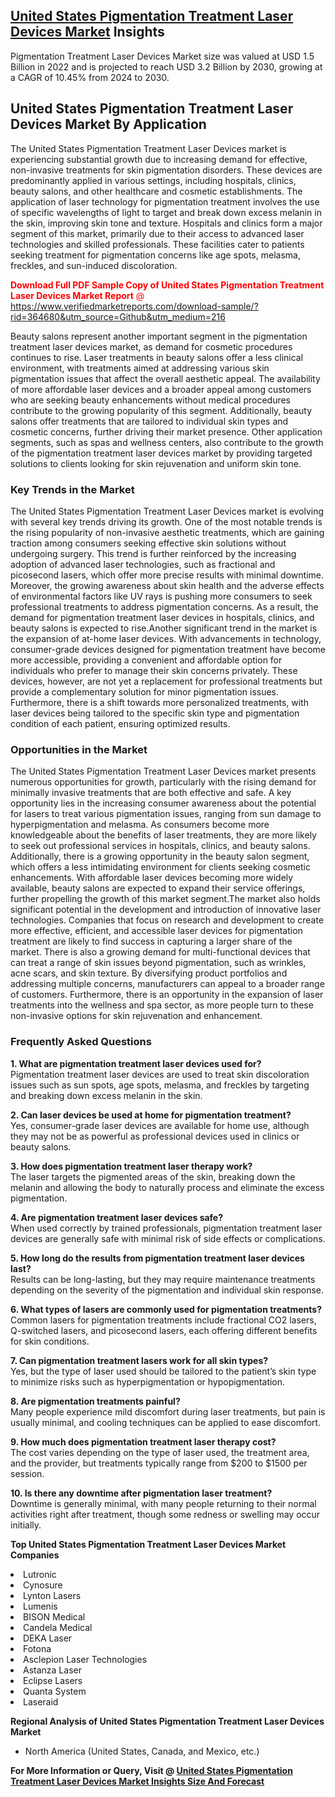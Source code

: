 <h2><a href="https://www.verifiedmarketreports.com/download-sample/?rid=364680&amp;utm_source=Github&amp;utm_medium=216" target="_blank">United States Pigmentation Treatment Laser Devices Market</a> Insights</h2><p>Pigmentation Treatment Laser Devices Market size was valued at USD 1.5 Billion in 2022 and is projected to reach USD 3.2 Billion by 2030, growing at a CAGR of 10.45% from 2024 to 2030.</p><p><h2>United States Pigmentation Treatment Laser Devices Market By Application</h2><p>The United States Pigmentation Treatment Laser Devices market is experiencing substantial growth due to increasing demand for effective, non-invasive treatments for skin pigmentation disorders. These devices are predominantly applied in various settings, including hospitals, clinics, beauty salons, and other healthcare and cosmetic establishments. The application of laser technology for pigmentation treatment involves the use of specific wavelengths of light to target and break down excess melanin in the skin, improving skin tone and texture. Hospitals and clinics form a major segment of this market, primarily due to their access to advanced laser technologies and skilled professionals. These facilities cater to patients seeking treatment for pigmentation concerns like age spots, melasma, freckles, and sun-induced discoloration. <p><span class=""><span style="color: #ff0000;"><strong>Download Full PDF Sample Copy of United States Pigmentation Treatment Laser Devices Market Report</strong> @ </span><a href="https://www.verifiedmarketreports.com/download-sample/?rid=364680&amp;utm_source=Github&amp;utm_medium=216" target="_blank">https://www.verifiedmarketreports.com/download-sample/?rid=364680&amp;utm_source=Github&amp;utm_medium=216</a></span></p>Beauty salons represent another important segment in the pigmentation treatment laser devices market, as demand for cosmetic procedures continues to rise. Laser treatments in beauty salons offer a less clinical environment, with treatments aimed at addressing various skin pigmentation issues that affect the overall aesthetic appeal. The availability of more affordable laser devices and a broader appeal among customers who are seeking beauty enhancements without medical procedures contribute to the growing popularity of this segment. Additionally, beauty salons offer treatments that are tailored to individual skin types and cosmetic concerns, further driving their market presence. Other application segments, such as spas and wellness centers, also contribute to the growth of the pigmentation treatment laser devices market by providing targeted solutions to clients looking for skin rejuvenation and uniform skin tone. <h3>Key Trends in the Market</h3><p>The United States Pigmentation Treatment Laser Devices market is evolving with several key trends driving its growth. One of the most notable trends is the rising popularity of non-invasive aesthetic treatments, which are gaining traction among consumers seeking effective skin solutions without undergoing surgery. This trend is further reinforced by the increasing adoption of advanced laser technologies, such as fractional and picosecond lasers, which offer more precise results with minimal downtime. Moreover, the growing awareness about skin health and the adverse effects of environmental factors like UV rays is pushing more consumers to seek professional treatments to address pigmentation concerns. As a result, the demand for pigmentation treatment laser devices in hospitals, clinics, and beauty salons is expected to rise.Another significant trend in the market is the expansion of at-home laser devices. With advancements in technology, consumer-grade devices designed for pigmentation treatment have become more accessible, providing a convenient and affordable option for individuals who prefer to manage their skin concerns privately. These devices, however, are not yet a replacement for professional treatments but provide a complementary solution for minor pigmentation issues. Furthermore, there is a shift towards more personalized treatments, with laser devices being tailored to the specific skin type and pigmentation condition of each patient, ensuring optimized results. <h3>Opportunities in the Market</h3><p>The United States Pigmentation Treatment Laser Devices market presents numerous opportunities for growth, particularly with the rising demand for minimally invasive treatments that are both effective and safe. A key opportunity lies in the increasing consumer awareness about the potential for lasers to treat various pigmentation issues, ranging from sun damage to hyperpigmentation and melasma. As consumers become more knowledgeable about the benefits of laser treatments, they are more likely to seek out professional services in hospitals, clinics, and beauty salons. Additionally, there is a growing opportunity in the beauty salon segment, which offers a less intimidating environment for clients seeking cosmetic enhancements. With affordable laser devices becoming more widely available, beauty salons are expected to expand their service offerings, further propelling the growth of this market segment.The market also holds significant potential in the development and introduction of innovative laser technologies. Companies that focus on research and development to create more effective, efficient, and accessible laser devices for pigmentation treatment are likely to find success in capturing a larger share of the market. There is also a growing demand for multi-functional devices that can treat a range of skin issues beyond pigmentation, such as wrinkles, acne scars, and skin texture. By diversifying product portfolios and addressing multiple concerns, manufacturers can appeal to a broader range of customers. Furthermore, there is an opportunity in the expansion of laser treatments into the wellness and spa sector, as more people turn to these non-invasive options for skin rejuvenation and enhancement.<h3>Frequently Asked Questions</h3><p><b>1. What are pigmentation treatment laser devices used for?</b><br> Pigmentation treatment laser devices are used to treat skin discoloration issues such as sun spots, age spots, melasma, and freckles by targeting and breaking down excess melanin in the skin.</p><p><b>2. Can laser devices be used at home for pigmentation treatment?</b><br> Yes, consumer-grade laser devices are available for home use, although they may not be as powerful as professional devices used in clinics or beauty salons.</p><p><b>3. How does pigmentation treatment laser therapy work?</b><br> The laser targets the pigmented areas of the skin, breaking down the melanin and allowing the body to naturally process and eliminate the excess pigmentation.</p><p><b>4. Are pigmentation treatment laser devices safe?</b><br> When used correctly by trained professionals, pigmentation treatment laser devices are generally safe with minimal risk of side effects or complications.</p><p><b>5. How long do the results from pigmentation treatment laser devices last?</b><br> Results can be long-lasting, but they may require maintenance treatments depending on the severity of the pigmentation and individual skin response.</p><p><b>6. What types of lasers are commonly used for pigmentation treatments?</b><br> Common lasers for pigmentation treatments include fractional CO2 lasers, Q-switched lasers, and picosecond lasers, each offering different benefits for skin conditions.</p><p><b>7. Can pigmentation treatment lasers work for all skin types?</b><br> Yes, but the type of laser used should be tailored to the patient’s skin type to minimize risks such as hyperpigmentation or hypopigmentation.</p><p><b>8. Are pigmentation treatments painful?</b><br> Many people experience mild discomfort during laser treatments, but pain is usually minimal, and cooling techniques can be applied to ease discomfort.</p><p><b>9. How much does pigmentation treatment laser therapy cost?</b><br> The cost varies depending on the type of laser used, the treatment area, and the provider, but treatments typically range from $200 to $1500 per session.</p><p><b>10. Is there any downtime after pigmentation laser treatment?</b><br> Downtime is generally minimal, with many people returning to their normal activities right after treatment, though some redness or swelling may occur initially.</p></p><p><strong>Top United States Pigmentation Treatment Laser Devices Market Companies</strong></p><div data-test-id=""><p><li>Lutronic</li><li> Cynosure</li><li> Lynton Lasers</li><li> Lumenis</li><li> BISON Medical</li><li> Candela Medical</li><li> DEKA Laser</li><li> Fotona</li><li> Asclepion Laser Technologies</li><li> Astanza Laser</li><li> Eclipse Lasers</li><li> Quanta System</li><li> Laseraid</li></p><div><strong>Regional Analysis of&nbsp;United States Pigmentation Treatment Laser Devices Market</strong></div><ul><li dir="ltr"><p dir="ltr">North America&nbsp;(United States, Canada, and Mexico, etc.)</p></li></ul><p><strong>For More Information or Query, Visit @&nbsp;</strong><strong><a href="https://www.verifiedmarketreports.com/product/pigmentation-treatment-laser-devices-market/?utm_source=Github&amp;utm_medium=216" target="_blank">United States Pigmentation Treatment Laser Devices Market Insights Size And Forecast</a></strong></p></div>
